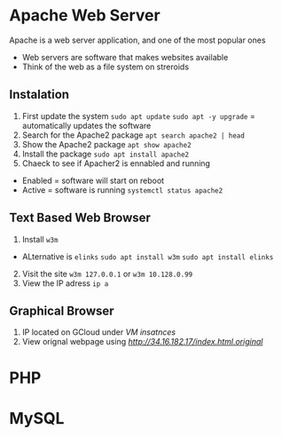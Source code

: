 # Apache Web Server

Apache is a web server application, and one of the most popular ones
- Web servers are software that makes websites available
- Think of the web as a file system on streroids

## Instalation
1. First update the system
`sudo apt update`
`sudo apt -y upgrade` = automatically updates the software
2. Search for the Apache2 package
`apt search apache2 | head`
3. Show the Apache2 package
`apt show apache2`
4. Install the package
`sudo apt install apache2`
5. Chaeck to see if Apacher2 is ennabled and running
- Enabled = software will start on reboot
- Active = software is running
`systemctl status apache2`

## Text Based Web Browser
1. Install `w3m`
- ALternative is `elinks`
`sudo apt install w3m`
`sudo apt install elinks`
2. Visit the site
`w3m 127.0.0.1` or
`w3m 10.128.0.99`
3. View the IP adress
`ip a`

## Graphical Browser
1. IP located on GCloud under *VM insatnces*
2. View orignal webpage using *http://34.16.182.17/index.html.original*


# PHP


# MySQL

